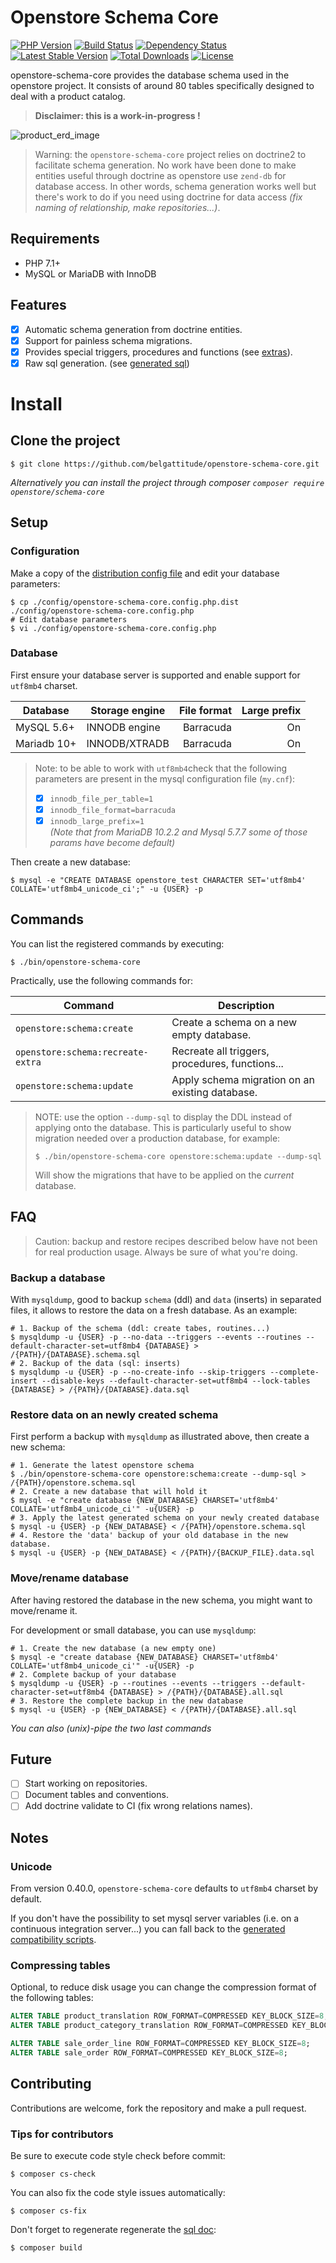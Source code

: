 # Openstore Schema Core

[![PHP Version](http://img.shields.io/badge/php-7.1+-ff69b4.svg)](https://packagist.org/packages/begattitude/openstore-schema-core)
[![Build Status](https://travis-ci.org/belgattitude/openstore-schema-core.svg?branch=master)](https://travis-ci.org/belgattitude/openstore-schema-core)
[![Dependency Status](https://www.versioneye.com/user/projects/5677ba2b107997003e0011c3/badge.svg?style=flat)](https://www.versioneye.com/user/projects/5677ba2b107997003e0011c3)
[![Latest Stable Version](https://poser.pugx.org/openstore/schema-core/v/stable.svg)](https://packagist.org/packages/openstore/schema-core)
[![Total Downloads](https://poser.pugx.org/openstore/schema-core/downloads.png)](https://packagist.org/packages/openstore/schema-core)
[![License](https://poser.pugx.org/openstore/schema-core/license.png)](https://packagist.org/packages/openstore/schema-core)

openstore-schema-core provides the database schema used in the openstore project. It consists of around 80 tables
specifically designed to deal with a product catalog.
   
> **Disclaimer: this is a work-in-progress !**   

![product_erd_image](https://github.com/belgattitude/openstore-schema-core/blob/master/docs/image/erd-zoom-product.jpg "Product erd")

> Warning: the `openstore-schema-core` project relies on doctrine2 to facilitate schema generation.
> No work have been done to make entities useful through doctrine as openstore use `zend-db` for
> database access. In other words, schema generation works well but there's work to do if
> you need using doctrine for data access *(fix naming of relationship, make repositories...)*.
   
## Requirements

- PHP 7.1+
- MySQL or MariaDB with InnoDB

## Features

- [x] Automatic schema generation from doctrine entities. 
- [x] Support for painless schema migrations.
- [x] Provides special triggers, procedures and functions (see [extras](https://github.com/belgattitude/openstore-schema-core/blob/master/src/OpenstoreSchema/Core/Extra/MysqlExtra.php)).
- [x] Raw sql generation. (see [generated sql](https://github.com/belgattitude/openstore-schema-core/tree/master/resources/sql))

# Install

## Clone the project

```shell
$ git clone https://github.com/belgattitude/openstore-schema-core.git
```

*Alternatively you can install the project through composer `composer require openstore/schema-core`*
        
## Setup

### Configuration

Make a copy of the [distribution config file](https://github.com/belgattitude/openstore-schema-core/blob/master/config/openstore-schema-core.config.php.dist) and
edit your database parameters:

```shell
$ cp ./config/openstore-schema-core.config.php.dist ./config/openstore-schema-core.config.php
# Edit database parameters
$ vi ./config/openstore-schema-core.config.php
```

### Database

First ensure your database server is supported and enable support for `utf8mb4` charset.

| Database      | Storage engine     | File format  | Large prefix |
|---------------|--------------------|-------------:|-------------:|
| MySQL 5.6+    | INNODB engine      | Barracuda    |          On  |
| Mariadb 10+   | INNODB/XTRADB      | Barracuda    |          On  |

> Note: to be able to work with `utf8mb4`check that the following 
> parameters are present in the mysql configuration file (`my.cnf`):
>   - [x] `innodb_file_per_table=1`
>   - [x] `innodb_file_format=barracuda`
>   - [x] `innodb_large_prefix=1`      
> *(Note that from MariaDB 10.2.2 and Mysql 5.7.7 some of those params have become default)* 

Then create a new database:

```shell
$ mysql -e "CREATE DATABASE openstore_test CHARACTER SET='utf8mb4' COLLATE='utf8mb4_unicode_ci';" -u {USER} -p
```

## Commands

You can list the registered commands by executing: 

```shell
$ ./bin/openstore-schema-core
```

Practically, use the following commands for:

| Command                            | Description                                     |
|------------------------------------|-------------------------------------------------|
| `openstore:schema:create`          | Create a schema on a new empty database.        |
| `openstore:schema:recreate-extra`  | Recreate all triggers, procedures, functions... |
| `openstore:schema:update`          | Apply schema migration on an existing database. |

> NOTE: use the option `--dump-sql` to display the DDL instead of applying onto the database.
> This is particularly useful to show migration needed over a production database, for example:
> ```shell
> $ ./bin/openstore-schema-core openstore:schema:update --dump-sql
> ```
> Will show the migrations that have to be applied on the *current* database. 

## FAQ

> Caution: backup and restore recipes described below have not been for real production 
> usage. Always be sure of what you're doing.
    
### Backup a database

With `mysqldump`, good to backup `schema` (ddl) and `data` (inserts) in separated files, it
allows to restore the data on a fresh database. As an example:

```shell
# 1. Backup of the schema (ddl: create tabes, routines...)
$ mysqldump -u {USER} -p --no-data --triggers --events --routines --default-character-set=utf8mb4 {DATABASE} > /{PATH}/{DATABASE}.schema.sql
# 2. Backup of the data (sql: inserts)
$ mysqldump -u {USER} -p --no-create-info --skip-triggers --complete-insert --disable-keys --default-character-set=utf8mb4 --lock-tables {DATABASE} > /{PATH}/{DATABASE}.data.sql 
```

### Restore data on an newly created schema

First perform a backup with `mysqldump` as illustrated above, then create a new schema:

```shell
# 1. Generate the latest openstore schema
$ ./bin/openstore-schema-core openstore:schema:create --dump-sql > /{PATH}/openstore.schema.sql
# 2. Create a new database that will hold it  
$ mysql -e "create database {NEW_DATABASE} CHARSET='utf8mb4' COLLATE='utf8mb4_unicode_ci'" -u{USER} -p
# 3. Apply the latest generated schema on your newly created database
$ mysql -u {USER} -p {NEW_DATABASE} < /{PATH}/openstore.schema.sql
# 4. Restore the 'data' backup of your old database in the new database.
$ mysql -u {USER} -p {NEW_DATABASE} < /{PATH}/{BACKUP_FILE}.data.sql
```

### Move/rename database

After having restored the database in the new schema, you might want to 
move/rename it. 
 
For development or small database, you can use `mysqldump`:
      
```shell
# 1. Create the new database (a new empty one) 
$ mysql -e "create database {NEW_DATABASE} CHARSET='utf8mb4' COLLATE='utf8mb4_unicode_ci'" -u{USER} -p
# 2. Complete backup of your database 
$ mysqldump -u {USER} -p --routines --events --triggers --default-character-set=utf8mb4 {DATABASE} > /{PATH}/{DATABASE}.all.sql
# 3. Restore the complete backup in the new database
$ mysql -u {USER} -p {NEW_DATABASE} < /{PATH}/{DATABASE}.all.sql      
```

*You can also (unix)-pipe the two last commands*      

## Future
      
- [ ] Start working on repositories.
- [ ] Document tables and conventions.
- [ ] Add doctrine validate to CI (fix wrong relations names).      
      
## Notes

### Unicode

From version 0.40.0, `openstore-schema-core` defaults to `utf8mb4` charset by default. 

If you don't have the possibility to set mysql server variables (i.e. on a continuous integration server...)
you can fall back to the [generated compatibility scripts](https://github.com/belgattitude/openstore-schema-core/tree/master/resources/sql/mysql-utf8-compat).


### Compressing tables

Optional, to reduce disk usage you can change the compression format of the following tables:

```sql
ALTER TABLE product_translation ROW_FORMAT=COMPRESSED KEY_BLOCK_SIZE=8;
ALTER TABLE product_category_translation ROW_FORMAT=COMPRESSED KEY_BLOCK_SIZE=8;

ALTER TABLE sale_order_line ROW_FORMAT=COMPRESSED KEY_BLOCK_SIZE=8;
ALTER TABLE sale_order ROW_FORMAT=COMPRESSED KEY_BLOCK_SIZE=8;
```


## Contributing

Contributions are welcome, fork the repository and make a pull request.

### Tips for contributors

Be sure to execute code style check before commit:

```shell
$ composer cs-check
```

You can also fix the code style issues automatically:

```shell
$ composer cs-fix
```

Don't forget to regenerate regenerate the [sql doc](https://github.com/belgattitude/openstore-schema-core/tree/master/resources/sql):

```shell
$ composer build
```

